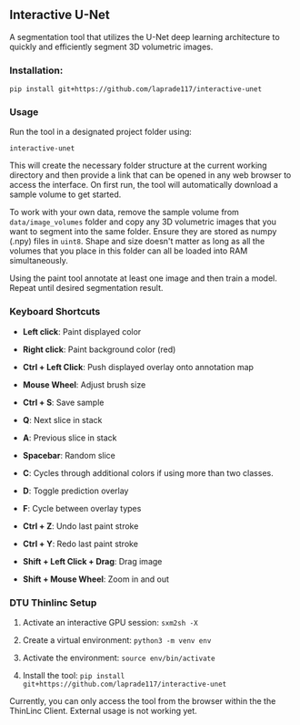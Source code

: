 
## Interactive U-Net

A segmentation tool that utilizes the U-Net deep learning architecture to quickly and efficiently segment 3D volumetric images.

### Installation:

`pip install git+https://github.com/laprade117/interactive-unet`


### Usage

Run the tool in a designated project folder using:

`interactive-unet`

This will create the necessary folder structure at the current working directory and then provide a link that can be opened in any web browser to access the interface. On first run, the tool will automatically download a sample volume to get started.

To work with your own data, remove the sample volume from `data/image_volumes` folder and copy any 3D volumetric images that you want to segment into the same folder. Ensure they are stored as numpy (.npy) files in `uint8`. Shape and size doesn't matter as long as all the volumes that you place in this folder can all be loaded into RAM simultaneously.

Using the paint tool annotate at least one image and then train a model. Repeat until desired segmentation result.

### Keyboard Shortcuts

- **Left click**: Paint displayed color
- **Right click**: Paint background color (red)
- **Ctrl + Left Click**: Push displayed overlay onto annotation map

- **Mouse Wheel**: Adjust brush size
- **Ctrl + S**: Save sample

- **Q**: Next slice in stack
- **A**: Previous slice in stack
- **Spacebar**: Random slice
  
- **C**: Cycles through additional colors if using more than two classes.
- **D**: Toggle prediction overlay
- **F**: Cycle between overlay types
  
- **Ctrl + Z**: Undo last paint stroke
- **Ctrl + Y**: Redo last paint stroke
  
- **Shift + Left Click + Drag**: Drag image
- **Shift + Mouse Wheel**: Zoom in and out

### DTU Thinlinc Setup
1. Activate an interactive GPU session:
`sxm2sh -X`

2. Create a virtual environment:
`python3 -m venv env`

3. Activate the environment:
`source env/bin/activate`

4. Install the tool:
`pip install git+https://github.com/laprade117/interactive-unet`

Currently, you can only access the tool from the browser within the the ThinLinc Client. External usage is not working yet.
